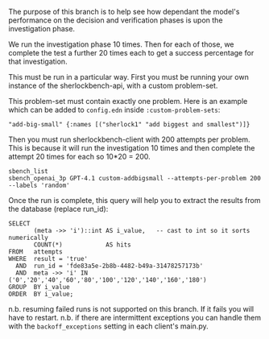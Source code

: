 The purpose of this branch is to help see how dependant the model's performance
on the decision and verification phases is upon the investigation phase.

We run the investigation phase 10 times. Then for each of those, we complete the
test a further 20 times each to get a success percentage for that investigation.

This must be run in a particular way. First you must be running your own
instance of the sherlockbench-api, with a custom problem-set.

This problem-set must contain exactly one problem. Here is an example which can
be added to `config.edn` inside `:custom-problem-sets`:
```
"add-big-small" {:names [("sherlock1" "add biggest and smallest")]}
```

Then you must run sherlockbench-client with 200 attempts per problem. This is
because it will run the investigation 10 times and then complete the attempt 20
times for each so 10*20 = 200.
```
sbench_list
sbench_openai_3p GPT-4.1 custom-addbigsmall --attempts-per-problem 200 --labels 'random'
```

Once the run is complete, this query will help you to extract the results from the database (replace run_id):
```
SELECT
       (meta ->> 'i')::int AS i_value,   -- cast to int so it sorts numerically
       COUNT(*)            AS hits
FROM   attempts
WHERE  result = 'true'
  AND  run_id = 'fde83a5e-2b8b-4482-b49a-31478257173b'
  AND  meta ->> 'i' IN ('0','20','40','60','80','100','120','140','160','180')
GROUP  BY i_value
ORDER  BY i_value;
```

n.b. resuming failed runs is not supported on this branch. If it fails you will
have to restart. n.b. if there are intermittent exceptions you can handle them
with the `backoff_exceptions` setting in each client's main.py.

